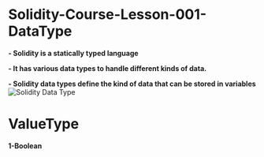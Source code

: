 # Solidity-Course-Lesson-001-DataType
**- Solidity is a statically typed language**

**- It has various data types to handle different kinds of data.**

**- Solidity data types define the kind of data that can be stored in variables**
![Solidity Data Type](https://github.com/Cyfrin/foundry-full-course-f23/assets/35864731/57923f7e-62da-41df-9ffc-39b38b697317)

# ValueType

**1-Boolean**


